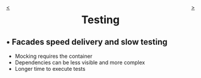 <div style="float: right;">

[>](./testing-5.md)

</div>
<div style="float: left;">

[<](./testing-3.md)

</div>

<center>

Testing
=======

</center>

&bull; Facades speed delivery and slow testing
-------
* Mocking requires the container
* Dependencies can be less visible and more complex
* Longer time to execute tests
